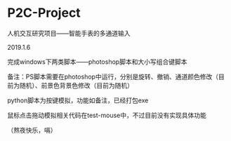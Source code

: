 # P2C-Project
人机交互研究项目——智能手表的多通道输入

2019.1.6

完成windows下两类脚本——photoshop脚本和大小写组合键脚本

备注：PS脚本需要在photoshop中运行，分别是旋转、撤销、通道颜色修改（目前为随机）、前景色背景色修改（目前为随机）

python脚本为按键模拟，功能如备注，已经打包exe

鼠标点击拖动模拟相关代码在test-mouse中，不过目前没有实现具体功能

（熬夜快乐，嗝）
